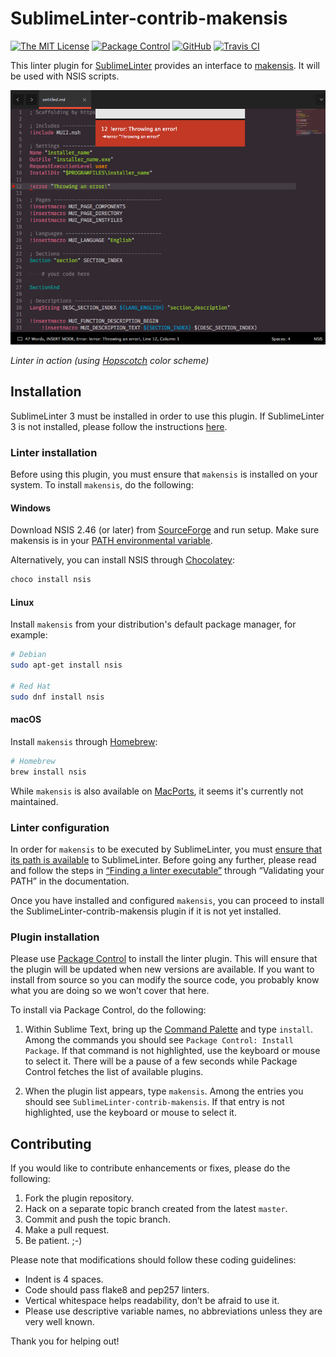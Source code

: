 SublimeLinter-contrib-makensis
================================

[![The MIT License](https://img.shields.io/badge/license-MIT-orange.svg?style=flat-square)](http://opensource.org/licenses/MIT)
[![Package Control](https://packagecontrol.herokuapp.com/downloads/SublimeLinter-contrib-makensis.svg?style=flat-square)](https://packagecontrol.io/packages/SublimeLinter-contrib-makensis)
[![GitHub](https://img.shields.io/github/release/idleberg/SublimeLinter-contrib-makensis.svg?style=flat-square)](https://github.com/idleberg/SublimeLinter-contrib-makensis/releases)
[![Travis CI](https://img.shields.io/travis/idleberg/SublimeLinter-contrib-makensis/master.svg?style=flat-square)](https://travis-ci.org/idleberg/SublimeLinter-contrib-makensis)

This linter plugin for [SublimeLinter][docs] provides an interface to [makensis](http://nsis.sourceforge.net/Docs/Chapter3.html). It will be used with NSIS scripts.

![Screenshot](https://raw.githubusercontent.com/idleberg/SublimeLinter-contrib-makensis/master/screenshot.png)

*Linter in action (using [Hopscotch](https://github.com/idleberg/Hopscotch) color scheme)*

## Installation
SublimeLinter 3 must be installed in order to use this plugin. If SublimeLinter 3 is not installed, please follow the instructions [here][installation].

### Linter installation
Before using this plugin, you must ensure that `makensis` is installed on your system. To install `makensis`, do the following:

#### Windows

Download NSIS 2.46 (or later) from [SourceForge](https://sourceforge.net/p/nsis) and run setup. Make sure makensis is in your [PATH environmental variable][path].

Alternatively, you can install NSIS through [Chocolatey](https://chocolatey.org/packages/nsis):

``` bash
choco install nsis
```

#### Linux

Install `makensis` from your distribution's default package manager, for example:

``` bash
# Debian
sudo apt-get install nsis

# Red Hat
sudo dnf install nsis
```

#### macOS
Install `makensis` through [Homebrew](http://brew.sh/):

``` bash
# Homebrew
brew install nsis
```

While `makensis` is also available on [MacPorts](https://trac.macports.org/browser/trunk/dports/devel/nsis/Portfile), it seems it's currently not maintained.

### Linter configuration
In order for `makensis` to be executed by SublimeLinter, you must [ensure that its path is available][path] to SublimeLinter. Before going any further, please read and follow the steps in [“Finding a linter executable”](http://sublimelinter.readthedocs.org/en/latest/troubleshooting.html#finding-a-linter-executable) through “Validating your PATH” in the documentation.

Once you have installed and configured `makensis`, you can proceed to install the SublimeLinter-contrib-makensis plugin if it is not yet installed.

### Plugin installation
Please use [Package Control][pc] to install the linter plugin. This will ensure that the plugin will be updated when new versions are available. If you want to install from source so you can modify the source code, you probably know what you are doing so we won’t cover that here.

To install via Package Control, do the following:

1. Within Sublime Text, bring up the [Command Palette][cmd] and type `install`. Among the commands you should see `Package Control: Install Package`. If that command is not highlighted, use the keyboard or mouse to select it. There will be a pause of a few seconds while Package Control fetches the list of available plugins.

1. When the plugin list appears, type `makensis`. Among the entries you should see `SublimeLinter-contrib-makensis`. If that entry is not highlighted, use the keyboard or mouse to select it.

## Contributing
If you would like to contribute enhancements or fixes, please do the following:

1. Fork the plugin repository.
1. Hack on a separate topic branch created from the latest `master`.
1. Commit and push the topic branch.
1. Make a pull request.
1. Be patient.  ;-)

Please note that modifications should follow these coding guidelines:

- Indent is 4 spaces.
- Code should pass flake8 and pep257 linters.
- Vertical whitespace helps readability, don’t be afraid to use it.
- Please use descriptive variable names, no abbreviations unless they are very well known.

Thank you for helping out!

[docs]: http://sublimelinter.readthedocs.org
[installation]: http://sublimelinter.readthedocs.org/en/latest/installation.html
[locating-executables]: http://sublimelinter.readthedocs.org/en/latest/usage.html#how-linter-executables-are-located
[path]: http://superuser.com/a/284351/195953
[pc]: https://sublime.wbond.net/installation
[cmd]: http://docs.sublimetext.info/en/sublime-text-3/extensibility/command_palette.html
